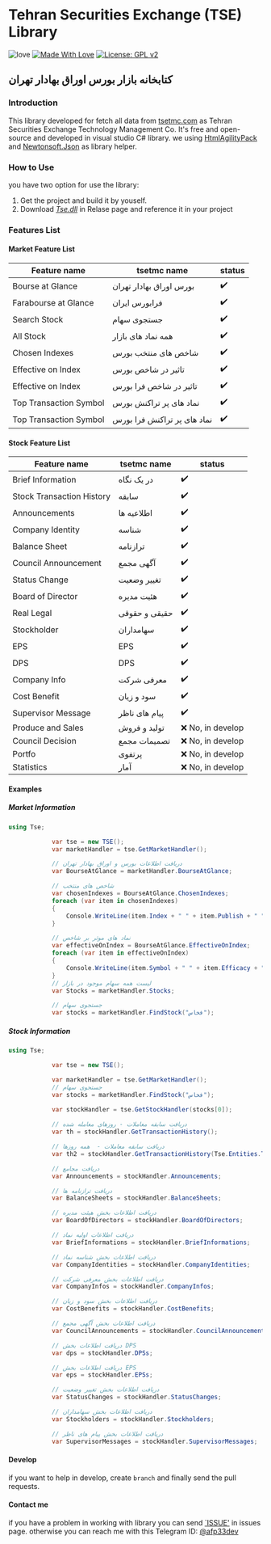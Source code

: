 # Tehran Securities Exchange (TSE) Library

![love](https://ci.appveyor.com/api/projects/status/32r7s2skrgm9ubva?svg=true)
[![Made With Love](https://img.shields.io/badge/Made%20With-Love-orange.svg)](https://github.com/chetanraj/awesome-github-badges)
[![License: GPL v2](https://img.shields.io/badge/License-GPL%20v2-blue.svg)](https://github.com/AFP33/TSE/blob/master/LICENSE)

## کتابخانه بازار بورس اوراق بهادار تهران

### Introduction
This library developed for fetch all data from [tsetmc.com](http://www.tsetmc.com/) as Tehran Securities Exchange Technology Management Co. It's free and open-source and developed in visual studio C# library. we using [HtmlAgilityPack](https://html-agility-pack.net/) and [Newtonsoft.Json](https://github.com/JamesNK/Newtonsoft.Json) as library helper.

### How to Use
you have two option for use the library:
1. Get the project and build it by youself.
2. Download [*Tse.dll*](https://github.com/AFP33/TSE/releases) in Relase page and reference it in your project

### Features List

#### Market Feature List
| Feature name  | tsetmc name | status |
| ------------- | ------------- | ------------- |
| Bourse at Glance  | بورس اوراق بهادار تهران  | :heavy_check_mark: |
| Farabourse at Glance  | فرابورس ایران  | :heavy_check_mark: |
| Search Stock  | جستجوی سهام  | :heavy_check_mark: |
| All Stock  | همه نماد های بازار  | :heavy_check_mark: |
| Chosen Indexes | شاخص های منتخب بورس | :heavy_check_mark: |
| Effective on Index | تاثیر در شاخص بورس | :heavy_check_mark: |
| Effective on Index | تاثیر در شاخص فرا بورس | :heavy_check_mark: |
| Top Transaction Symbol | نماد های پر تراکنش بورس | :heavy_check_mark:
| Top Transaction Symbol | نماد های پر تراکنش فرا بورس | :heavy_check_mark:

#### Stock Feature List
| Feature name  | tsetmc name | status |
| ------------- | ------------- | ------------- |
| Brief Information  | در یک نگاه  | :heavy_check_mark: |
| Stock Transaction History  | سابقه  | :heavy_check_mark: |
| Announcements  | اطلاعیه ها  | :heavy_check_mark: |
| Company Identity  | شناسه  | :heavy_check_mark: |
| Balance Sheet  | ترازنامه  | :heavy_check_mark: |
| Council Announcement  | آگهی مجمع  | :heavy_check_mark: |
| Status Change  | تغییر وضعیت  | :heavy_check_mark: |
| Board of Director  | هئیت مدیره | :heavy_check_mark: |
| Real Legal  | حقیقی و حقوقی  | :heavy_check_mark: |
| Stockholder  | سهامداران  | :heavy_check_mark: |
| EPS  | EPS  | :heavy_check_mark: |
| DPS  | DPS  | :heavy_check_mark: |
| Company Info  | معرفی شرکت  | :heavy_check_mark: |
| Cost Benefit  | سود و زیان  | :heavy_check_mark: |
| Supervisor Message  | پیام های ناظر  | :heavy_check_mark: |
| Produce and Sales  | تولید و فروش  | ❌ No, in develop |
| Council Decision  | تصمیمات مجمع  | ❌ No, in develop |
| Portfo  | پرتفوی  | ❌ No, in develop |
| Statistics  | آمار  | ❌ No, in develop |


#### Examples

##### Market Information
```cs
using Tse;

            var tse = new TSE();
            var marketHandler = tse.GetMarketHandler();

            // دریافت اطلاعات بورس و اوراق بهادار تهران
            var BourseAtGlance = marketHandler.BourseAtGlance;

            // شاخص های منتخب
            var chosenIndexes = BourseAtGlance.ChosenIndexes;
            foreach (var item in chosenIndexes)
            {
                Console.WriteLine(item.Index + " " + item.Publish + " " + item.Hight + " " );
            }

            // نماد های موثر بر شاخص
            var effectiveOnIndex = BourseAtGlance.EffectiveOnIndex;
            foreach (var item in effectiveOnIndex)
            {
                Console.WriteLine(item.Symbol + " " + item.Efficacy + " " + item.FinalPrice + " ");
            }
            // لیست همه سهام موجود در بازار
            var Stocks = marketHandler.Stocks;

            // جستجوی سهام
            var stocks = marketHandler.FindStock("فخاس");
```

##### Stock Information
```cs
using Tse;

            var tse = new TSE();

            var marketHandler = tse.GetMarketHandler();
            // جستجوی سهام
            var stocks = marketHandler.FindStock("فخاس");

            var stockHandler = tse.GetStockHandler(stocks[0]);
            
            // دریافت سابقه معاملات - روزهای معامله شده
            var th = stockHandler.GetTransactionHistory();

            // دریافت سابقه معاملات -  همه روزها
            var th2 = stockHandler.GetTransactionHistory(Tse.Entities.TransactionHistoryType.AllDay);

            // دریافت مجامع
            var Announcements = stockHandler.Announcements;

            // دریافت ترازنامه ها
            var BalanceSheets = stockHandler.BalanceSheets;

            // دریافت اطلاعات بخش هیئت مدیره
            var BoardOfDirectors = stockHandler.BoardOfDirectors;

            // دریافت اطلاعات اولیه نماد
            var BriefInformations = stockHandler.BriefInformations;

            // دریافت اطلاعات بخش شناسه نماد
            var CompanyIdentities = stockHandler.CompanyIdentities;

            // دریافت اطلاعات بخش معرفی شرکت
            var CompanyInfos = stockHandler.CompanyInfos;

            // دریافت اطلاعات بخش سود و زیان
            var CostBenefits = stockHandler.CostBenefits;

            // دریافت اطلاعات بخش آگهی مجمع
            var CouncilAnnouncements = stockHandler.CouncilAnnouncements;

            // دریافت اطلاعات بخش DPS
            var dps = stockHandler.DPSs;

            // دریافت اطلاعات بخش EPS
            var eps = stockHandler.EPSs;

            // دریافت اطلاعات بخش تغییر وضعیت
            var StatusChanges = stockHandler.StatusChanges;

            // دریافت اطلاعات بخش سهامداران
            var Stockholders = stockHandler.Stockholders;

            // دریافت اطلاعات بخش پیام های ناظر
            var SupervisorMessages = stockHandler.SupervisorMessages;

```

#### Develop
if you want to help in develop, create `branch` and finally send the pull requests.

#### Contact me
if you have a problem in working with library you can send [`ISSUE'](https://github.com/AFP33/TSE/issues) in issues page.
otherwise you can reach me with this Telegram ID: [@afp33dev](https://telegram.me/afp33dev)

